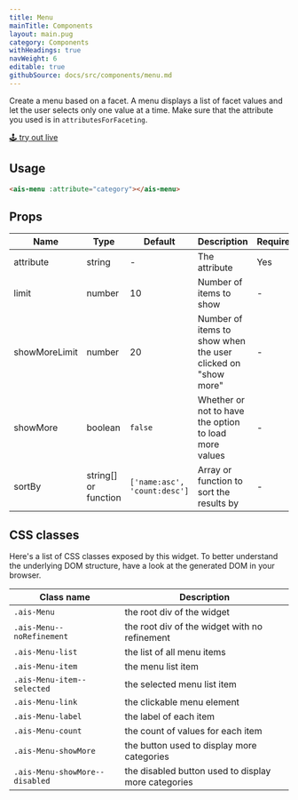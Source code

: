 ```yaml
---
title: Menu
mainTitle: Components
layout: main.pug
category: Components
withHeadings: true
navWeight: 6
editable: true
githubSource: docs/src/components/menu.md
---
```


Create a menu based on a facet. A menu displays a list of facet values and let the user selects only one value at a time. Make sure that the attribute you used is in `attributesForFaceting`.

<a class="btn btn-static-theme" href="stories/?selectedKind=Menu">🕹 try out live</a>

## Usage

```html
<ais-menu :attribute="category"></ais-menu>
```

## Props

Name | Type | Default | Description | Required
---|---|---|---|---
attribute | string | - | The attribute | Yes
limit | number | 10 | Number of items to show | -
showMoreLimit | number | 20 | Number of items to show when the user clicked on "show more" | -
showMore | boolean | `false` | Whether or not to have the option to load more values | -
sortBy | string[] or function | `['name:asc', 'count:desc']` | Array or function to sort the results by | -

## CSS classes

Here's a list of CSS classes exposed by this widget. To better understand the underlying DOM structure, have a look at the generated DOM in your browser.

Class name | Description
---|---
`.ais-Menu` | the root div of the widget
`.ais-Menu--noRefinement` | the root div of the widget with no refinement
`.ais-Menu-list` | the list of all menu items
`.ais-Menu-item` | the menu list item
`.ais-Menu-item--selected` | the selected menu list item
`.ais-Menu-link` | the clickable menu element
`.ais-Menu-label` | the label of each item
`.ais-Menu-count` | the count of values for each item
`.ais-Menu-showMore` | the button used to display more categories
`.ais-Menu-showMore--disabled` | the disabled button used to display more categories
